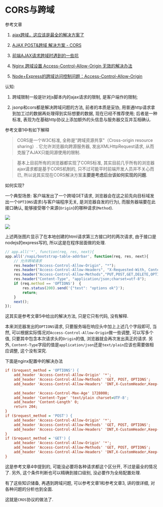 # CORS与跨域

参考文章

1. [ajax跨域，这应该是最全的解决方案了](https://segmentfault.com/a/1190000012469713#articleHeader2)

2. [AJAX POST&跨域 解决方案 - CORS](http://www.cnblogs.com/Darren_code/p/cors.html)

3. [前端AJAX请求跨域时遇到的一些坑](https://icewing.cc/post/about-cross-origin.html)

4. [Nginx 跨域设置 Access-Control-Allow-Origin 无效的解决办法](http://blog.csdn.net/frank_passion/article/details/53898769)

5. [Node+Express的跨域访问控制问题：Access-Control-Allow-Origin](http://blog.csdn.net/shelly1072/article/details/55003178)

认知:

1. 跨域限制一般是针对js脚本内的ajax请求的限制, 是客户端作的限制;

2. jsonp和cors都是解决跨域问题的方法, 前者的本质是妥协, 用普通http请求拿到加工过的数据再处理得到实际想要的数据, 现在已经不推荐使用; 后者是一种标准, 表现为在基础http协议上添加额外的头信息与服务器交互并互相确认.

参考文章1中有如下解释

> CORS是一个W3C标准, 全称是"跨域资源共享"（Cross-origin resource sharing）. 它允许浏览器向跨源服务器, 发出XMLHttpRequest请求, 从而克服了AJAX只能同源使用的限制. 

> 基本上目前所有的浏览器都实现了CORS标准, 其实目前几乎所有的浏览器ajax请求都是基于CORS机制的, 只不过可能平时前端开发人员并不关心而已, 所以说其实现在CORS解决方案**主要是考虑后台该如何实现的问题**.

如何实现? 

一个典型场景: 客户端发出了一个跨域GET请求, 浏览器会在这之前先向目标域发出一个`OPTIONS`请求(与客户端程序无关, 是浏览器自发的行为), 而服务器端要在此接口确认, 能够接受哪个来源(`Origin`)的哪种请求(`Method`).

![](https://gitimg.generals.space/3c904fad63a2982bdb0d6c753d8db9ef.png)

![](https://gitimg.generals.space/243207c202cdb020926ca662fe6961b9.png)

上述两张图片显示了在本地创建的html请求第三方接口时的两次请求, 由于接口是nodejs的express写的, 所以这是在程序层面做的处理.

```js
// app.all('*', function(req, res, next){
app.all('/napi/bootstrap-table-addrbar', function(req, res, next){
    // 允许跨域请求
    res.header("Access-Control-Allow-Origin", "*");
    res.header("Access-Control-Allow-Headers", "X-Requested-With, Content-Type, Origin");
    res.header("Access-Control-Allow-Methods","PUT,POST,GET,DELETE,OPTIONS");
    res.header("Content-Type", "application/json;charset=utf-8");
    if (req.method == 'OPTIONS')  {
        res.status(200).send('{"test": "options ok"}');
        return;
    }
    next();
});
```

这其实是参考文章5中给出的解决方法, 只是它只有代码, 没有解释. 

本来浏览器发出的`OPTIONS`请求, 只要服务端在响应头中加上上述几个字段即可, 当然, 可以根据实际情况对`Access-Control-Allow-Origin`做一些调整, 可以写多个值, 只要其中包含本次请求头的`Origin`的值, 浏览器就会再次发出真正的请求. 另外, `Content-Type`字段的值是`application/json`还是`text/plain`应该也需要做相应调整, 这个没有深究.

下面是nginx配置中的解决办法

```ini
if ($request_method = 'OPTIONS') {
    add_header 'Access-Control-Allow-Origin' '*';
    add_header 'Access-Control-Allow-Methods' 'GET, POST, OPTIONS';
    add_header 'Access-Control-Allow-Headers' 'DNT,X-CustomHeader,Keep-Alive,User-Agent,X-Requested-With,If-Modified-Since,Cache-Control,Content-Type';
    
    add_header 'Access-Control-Max-Age' 1728000;
    add_header 'Content-Type' 'text/plain charset=UTF-8';
    add_header 'Content-Length' 0;
    return 204;
}
if ($request_method = 'POST') {
    add_header 'Access-Control-Allow-Origin' '*';
    add_header 'Access-Control-Allow-Methods' 'GET, POST, OPTIONS';
    add_header 'Access-Control-Allow-Headers' 'DNT,X-CustomHeader,Keep-Alive,User-Agent,X-Requested-With,If-Modified-Since,Cache-Control,Content-Type';
}
if ($request_method = 'GET') {
    add_header 'Access-Control-Allow-Origin' '*';
    add_header 'Access-Control-Allow-Methods' 'GET, POST, OPTIONS';
    add_header 'Access-Control-Allow-Headers' 'DNT,X-CustomHeader,Keep-Alive,User-Agent,X-Requested-With,If-Modified-Since,Cache-Control,Content-Type';
}
```

这是参考文章4中提到的, 可能没必要将各种请求都这个区分开, 不过是最全的情况了. 另外, 这个条件判断也可以精确到接口级别, 没必要作为全局配置处理.

有了这些知识储备, 再遇到跨域问题, 可以参考文章1和参考文章3, 讲的很详细, 对各种问题的分析也到全面.

这就是`CROS`协议的做法了.